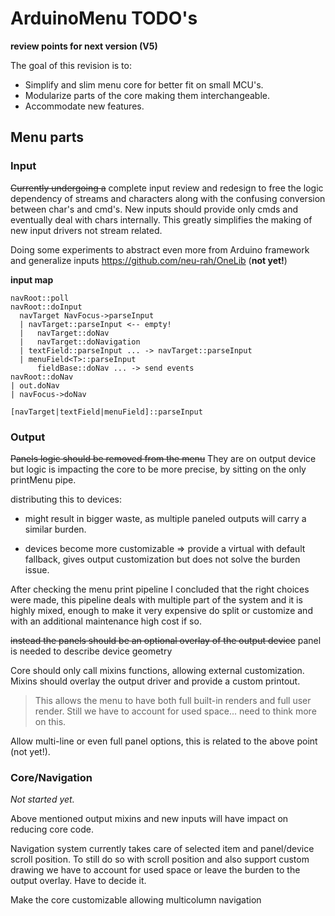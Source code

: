 # ArduinoMenu TODO's

**review points for next version (V5)**

The goal of this revision is to:

- Simplify and slim menu core for better fit on small MCU's.
- Modularize parts of the core making them interchangeable.
- Accommodate new features.

## Menu parts

### Input

~~Currently undergoing a~~ complete input review and redesign to free the logic dependency of streams and characters along with the confusing conversion between char's and cmd's.
New inputs should provide only cmds and eventually deal with chars internally. This greatly simplifies the making of new input drivers not stream related.

Doing some experiments to abstract even more from Arduino framework and generalize inputs https://github.com/neu-rah/OneLib (**not yet!**)

**input map**
```
navRoot::poll
navRoot::doInput
  navTarget NavFocus->parseInput
  | navTarget::parseInput <-- empty!
  |   navTarget::doNav
  |   navTarget::doNavigation
  | textField::parseInput ... -> navTarget::parseInput
  | menuField<T>::parseInput
      fieldBase::doNav ... -> send events
navRoot::doNav
| out.doNav
| navFocus->doNav

[navTarget|textField|menuField]::parseInput
```

### Output

~~Panels logic should be removed from the menu~~ They are on output device but logic is impacting the core to be more precise, by sitting on the only printMenu pipe.

distributing this to devices:

- might result in bigger waste, as multiple paneled outputs will carry a similar burden.
+ devices become more customizable => provide a virtual with default fallback, gives output customization but does not solve the burden issue.

After checking the menu print pipeline I concluded that the right choices were made, this pipeline deals with multiple part of the system and it is highly mixed, enough to make it very expensive do split or customize and with an additional maintenance high cost if so.

~~instead the panels should be an optional overlay of the output device~~ panel is needed to describe device geometry

Core should only call mixins functions, allowing external customization. Mixins should overlay the output driver and provide a custom printout.
>This allows the menu to have both full built-in renders and full user render.
Still we have to account for used space... need to think more on this.

Allow multi-line or even full panel options, this is related to the above point (not yet!).

### Core/Navigation

_Not started yet._

Above mentioned output mixins and new inputs will have impact on reducing core code.

Navigation system currently takes care of selected item and panel/device scroll position. To still do so with scroll position and also support custom drawing we have to account for used space or leave the burden to the output overlay. Have to decide it.

Make the core customizable allowing multicolumn navigation
